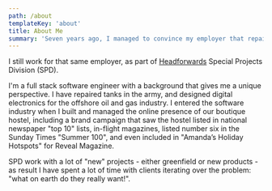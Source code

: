 ```yaml
---
path: /about
templateKey: 'about'
title: About Me
summary: 'Seven years ago, I managed to convince my employer that repairing tanks and making beds were transferable skills appropriate for a software business.'
---
```

I still work for that same employer, as part of [Headforwards](https://headforwards.com) Special Projects Division (SPD).

I'm a full stack software engineer with a background that gives me a unique perspective.
I have repaired tanks in the army, and designed digital electronics for the offshore oil and gas industry.
I entered the software industry when I built and managed the online presence of our boutique hostel, 
including a brand campaign that saw the hostel listed in national newspaper "top 10" lists, in-flight 
magazines, listed number six in the Sunday Times "Summer 100", and even included in "Amanda’s Holiday Hotspots" for Reveal Magazine.

SPD work with a lot of "new" projects - either greenfield or new products - as result I have spent a 
lot of time with clients iterating over the problem: "what on earth do they really want!".

